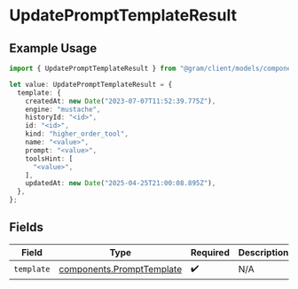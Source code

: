 # UpdatePromptTemplateResult

## Example Usage

```typescript
import { UpdatePromptTemplateResult } from "@gram/client/models/components";

let value: UpdatePromptTemplateResult = {
  template: {
    createdAt: new Date("2023-07-07T11:52:39.775Z"),
    engine: "mustache",
    historyId: "<id>",
    id: "<id>",
    kind: "higher_order_tool",
    name: "<value>",
    prompt: "<value>",
    toolsHint: [
      "<value>",
    ],
    updatedAt: new Date("2025-04-25T21:00:08.895Z"),
  },
};
```

## Fields

| Field                                                                  | Type                                                                   | Required                                                               | Description                                                            |
| ---------------------------------------------------------------------- | ---------------------------------------------------------------------- | ---------------------------------------------------------------------- | ---------------------------------------------------------------------- |
| `template`                                                             | [components.PromptTemplate](../../models/components/prompttemplate.md) | :heavy_check_mark:                                                     | N/A                                                                    |